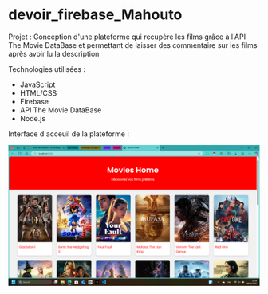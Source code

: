 # devoir_firebase_Mahouto
Projet : Conception d'une plateforme qui recupère les films grâce à l'API The Movie DataBase et permettant de laisser des commentaire sur les films après avoir lu la description

Technologies utilisées : 
- JavaScript
- HTML/CSS
- Firebase
- API The Movie DataBase
- Node.js


Interface d'acceuil de la plateforme :

![image](https://github.com/Bristhis25/devoir_firebase_Mahouto/blob/main/img/1.png)

